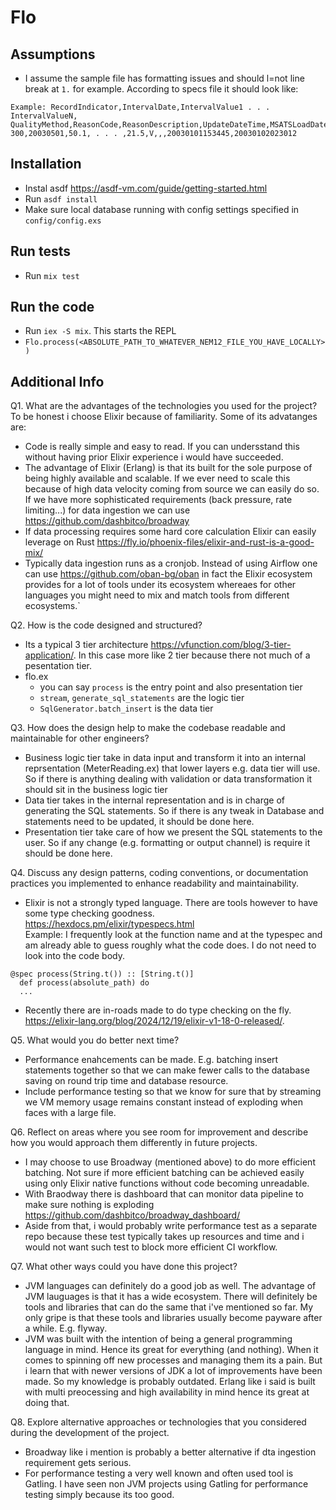 # Flo

## Assumptions
- I assume the sample file has formatting issues and should l=not line break at `1.` for example. According to specs file it should look like:
```
Example: RecordIndicator,IntervalDate,IntervalValue1 . . . IntervalValueN,
QualityMethod,ReasonCode,ReasonDescription,UpdateDateTime,MSATSLoadDateTime
300,20030501,50.1, . . . ,21.5,V,,,20030101153445,20030102023012
```

## Installation
- Instal asdf https://asdf-vm.com/guide/getting-started.html
- Run `asdf install`
- Make sure local database running with config settings specified in `config/config.exs`

## Run tests
- Run `mix test`

## Run the code
- Run `iex -S mix`. This starts the REPL
- `Flo.process(<ABSOLUTE_PATH_TO_WHATEVER_NEM12_FILE_YOU_HAVE_LOCALLY>)`


## Additional Info
Q1. What are the advantages of the technologies you used for the
project?
To be honest i choose Elixir because of familiarity. Some of its advatanges are:
- Code is really simple and easy to read. If you can undersstand this without having prior Elixir experience i would have succeeded.
- The advantage of Elixir (Erlang) is that its built for the sole purpose of being highly available and scalable. If we ever need to scale this because of high data velocity coming from source we can easily do so. If we have more sophisticated requirements (back pressure, rate limiting...) for data ingestion we can use https://github.com/dashbitco/broadway
- If data processing requires some hard core calculation Elixir can easily leverage on Rust https://fly.io/phoenix-files/elixir-and-rust-is-a-good-mix/
- Typically data ingestion runs as a cronjob. Instead of using Airflow one can use https://github.com/oban-bg/oban in fact the Elixir ecosystem provides for a lot of tools under its ecosystem whereaes for other languages you might need to mix and match tools from different ecosystems.`

Q2. How is the code designed and structured?
- Its a typical 3 tier architecture https://vfunction.com/blog/3-tier-application/. In this case more like 2 tier because there not much of a pesentation tier. 
- flo.ex 
  - you can say `process` is the entry point and also presentation tier
  - `stream`, `generate_sql_statements` are the logic tier
  - `SqlGenerator.batch_insert` is the data tier

Q3. How does the design help to make the codebase readable and
maintainable for other engineers?
- Business logic tier take in data input and transform it into an internal reprsentation (MeterReading.ex) that lower layers e.g. data tier will use. So if there is anything dealing with validation or data transformation it should sit in the business logic tier
- Data tier takes in the internal representation and is in charge of generating the SQL statements. So if there is any tweak in Database and statements need to be updated, it should be done here.
- Presentation tier take care of how we present the SQL statements to the user. So if any change (e.g. formatting or output channel) is require it should be done here.

Q4. Discuss any design patterns, coding conventions, or documentation
practices you implemented to enhance readability and maintainability.
- Elixir is not a strongly typed language. There are tools however to have some type checking goodness. https://hexdocs.pm/elixir/typespecs.html  
Example: I frequently look at the function name and at the typespec and am already able to guess roughly what the code does. I do not need to look into the code body.
```
@spec process(String.t()) :: [String.t()]
  def process(absolute_path) do
  ...
```

- Recently there are in-roads made to do type checking on the fly. https://elixir-lang.org/blog/2024/12/19/elixir-v1-18-0-released/.


Q5. What would you do better next time?
- Performance enahcements can be made. E.g. batching insert statements together so that we can make fewer calls to the database saving on round trip time and database resource.
- Include performance testing so that we know for sure that by streaming we VM memory usage remains constant instead of exploding when faces with a large file. 

Q6. Reflect on areas where you see room for improvement and describe
how you would approach them differently in future projects.
- I may choose to use Broadway (mentioned above) to do more efficient batching. Not sure if more efficient batching can be achieved easily using only Elixir native functions without code becoming unreadable.
- With Braodway there is dashboard that can monitor data pipeline to make sure nothing is exploding https://github.com/dashbitco/broadway_dashboard/ 
- Aside from that, i would probably write performance test as a separate repo because these test typically takes up resources and time and i would not want such test to block more efficient CI workflow.

Q7. What other ways could you have done this project?
- JVM languages can definitely do a good job as well. The advantage of JVM lauguages is that it has a wide ecosystem. There will definitely be tools and libraries that can do the same that i've mentioned so far. My only gripe is that these tools and libraries usually become payware after a while. E.g. flyway.
- JVM was built with the intention of being a general programming language in mind. Hence its great for everything (and nothing). When it comes to spinning off new processes and managing them its a pain. But i learn that with newer versions of JDK a lot of improvements have been made. So my knowledge is probably outdated. Erlang like i said is built with multi preocessing and high availability in mind hence its great at doing that.

Q8. Explore alternative approaches or technologies that you considered
during the development of the project.
- Broadway like i mention is probably a better alternative if dta ingestion requirement gets serious.
- For performance testing a very well known and often used tool is Gatling. I have seen non JVM projects using Gatling for performance testing simply because its too good.